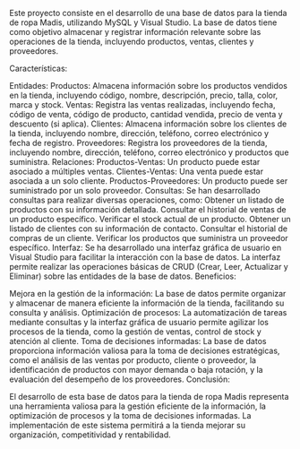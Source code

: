 Este proyecto consiste en el desarrollo de una base de datos para la tienda de ropa Madis, utilizando MySQL y Visual Studio. La base de datos tiene como objetivo almacenar y registrar información relevante sobre las operaciones de la tienda, incluyendo productos, ventas, clientes y proveedores.

Características:

Entidades:
Productos: Almacena información sobre los productos vendidos en la tienda, incluyendo código, nombre, descripción, precio, talla, color, marca y stock.
Ventas: Registra las ventas realizadas, incluyendo fecha, código de venta, código de producto, cantidad vendida, precio de venta y descuento (si aplica).
Clientes: Almacena información sobre los clientes de la tienda, incluyendo nombre, dirección, teléfono, correo electrónico y fecha de registro.
Proveedores: Registra los proveedores de la tienda, incluyendo nombre, dirección, teléfono, correo electrónico y productos que suministra.
Relaciones:
Productos-Ventas: Un producto puede estar asociado a múltiples ventas.
Clientes-Ventas: Una venta puede estar asociada a un solo cliente.
Productos-Proveedores: Un producto puede ser suministrado por un solo proveedor.
Consultas:
Se han desarrollado consultas para realizar diversas operaciones, como:
Obtener un listado de productos con su información detallada.
Consultar el historial de ventas de un producto específico.
Verificar el stock actual de un producto.
Obtener un listado de clientes con su información de contacto.
Consultar el historial de compras de un cliente.
Verificar los productos que suministra un proveedor específico.
Interfaz:
Se ha desarrollado una interfaz gráfica de usuario en Visual Studio para facilitar la interacción con la base de datos. La interfaz permite realizar las operaciones básicas de CRUD (Crear, Leer, Actualizar y Eliminar) sobre las entidades de la base de datos.
Beneficios:

Mejora en la gestión de la información: La base de datos permite organizar y almacenar de manera eficiente la información de la tienda, facilitando su consulta y análisis.
Optimización de procesos: La automatización de tareas mediante consultas y la interfaz gráfica de usuario permite agilizar los procesos de la tienda, como la gestión de ventas, control de stock y atención al cliente.
Toma de decisiones informadas: La base de datos proporciona información valiosa para la toma de decisiones estratégicas, como el análisis de las ventas por producto, cliente o proveedor, la identificación de productos con mayor demanda o baja rotación, y la evaluación del desempeño de los proveedores.
Conclusión:

El desarrollo de esta base de datos para la tienda de ropa Madis representa una herramienta valiosa para la gestión eficiente de la información, la optimización de procesos y la toma de decisiones informadas. La implementación de este sistema permitirá a la tienda mejorar su organización, competitividad y rentabilidad.
